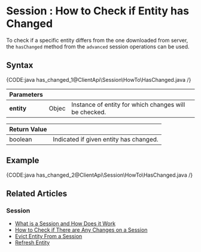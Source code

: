# Session : How to Check if Entity has Changed

To check if a specific entity differs from the one downloaded from server, the `hasChanged` method from the `advanced` session operations can be used.

## Syntax

{CODE:java has_changed_1@ClientApi\Session\HowTo\HasChanged.java /}

| Parameters | | |
| ------------- | ------------- | ----- |
| **entity** | Objec | Instance of entity for which changes will be checked. |

| Return Value | |
| ------------- | ----- |
| boolean | Indicated if given entity has changed. |

## Example

{CODE:java has_changed_2@ClientApi\Session\HowTo\HasChanged.java /}

## Related Articles

### Session

- [What is a Session and How Does it Work](../../../client-api/session/what-is-a-session-and-how-does-it-work)
- [How to Check if There are Any Changes on a Session](../../../client-api/session/how-to/check-if-there-are-any-changes-on-a-session)
- [Evict Entity From a Session](../../../client-api/session/how-to/evict-entity-from-a-session)
- [Refresh Entity](../../../client-api/session/how-to/refresh-entity)
